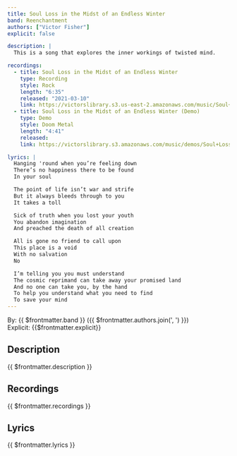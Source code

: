 ```yaml
---
title: Soul Loss in the Midst of an Endless Winter
band: Reenchantment
authors: ["Victor Fisher"]
explicit: false

description: |
  This is a song that explores the inner workings of twisted mind.

recordings:
  - title: Soul Loss in the Midst of an Endless Winter
    type: Recording
    style: Rock
    length: "6:35"
    released: "2021-03-10"
    link: https://victorslibrary.s3.us-east-2.amazonaws.com/music/Soul+Loss+in+the+Midst+of+an+Endless+Winter/Soul+Loss+in+the+Midst+of+an+Endless+Winter.mp3
  - title: Soul Loss in the Midst of an Endless Winter (Demo)
    type: Demo
    style: Doom Metal
    length: "4:41"
    released: 
    link: https://victorslibrary.s3.amazonaws.com/music/demos/Soul+Loss+in+the+Midst+of+an+Endless+Winter.mp3

lyrics: |
  Hanging 'round when you’re feeling down
  There’s no happiness there to be found
  In your soul

  The point of life isn’t war and strife
  But it always bleeds through to you
  It takes a toll

  Sick of truth when you lost your youth
  You abandon imagination
  And preached the death of all creation

  All is gone no friend to call upon
  This place is a void
  With no salvation
  No

  I’m telling you you must understand
  The cosmic reprimand can take away your promised land
  And no one can take you, by the hand
  To help you understand what you need to find
  To save your mind
---
```


By: {{ $frontmatter.band }} ({{ $frontmatter.authors.join(', ') }})  
Explicit: {{$frontmatter.explicit}}

## Description

<vue-markdown>{{ $frontmatter.description }}</vue-markdown>

## Recordings

{{ $frontmatter.recordings }}

## Lyrics

<vue-markdown>{{ $frontmatter.lyrics }}</vue-markdown>
